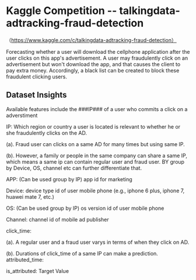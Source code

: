 # Kaggle Competition -- talkingdata-adtracking-fraud-detection 
（https://www.kaggle.com/c/talkingdata-adtracking-fraud-detection）

Forecasting whether a user will download the cellphone application after the user clicks on this app's advertisement. A user may fraudulently click on an advertisement but won't download the app, and that causes the client to pay extra money. Accordingly, a black list can be created to block these fraudulent clicking users. 



## Dataset Insights

Available features include the ###IP### of a user who commits a click on a adverstiment

IP: Which region or country a user is located is relevant to whether he or she fraudulently clicks on the AD. 

(a). Fraud user can clicks on a same AD for many times but using same IP. 

(b). However, a family or people in the same company can share a same IP, which means a same ip can contain regular user and fraud user. 
BY group by Device, OS, channel etc can further differentiate that. 

APP: (Can be used group by IP) app id for marketing 

Device: device type id of user mobile phone (e.g., iphone 6 plus, iphone 7, huawei mate 7, etc.) 

OS: (Can be used group by IP) os version id of user mobile phone 

Channel: channel id of mobile ad publisher 

click_time: 

(a). A regular user and a fraud user varys in terms of when they click on AD.

(b). Durations of click_time of a same IP can make a prediction. attributed_time:

is_attributed: Target Value



